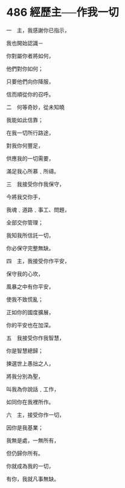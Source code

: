 # 486 經歷主──作我一切

一　主，我感謝你已指示，

我也開始認識－

你對屬你者將如何，

他們對你如何；

只要他們向你降服，

信而順從你的召呼。

二　何等奇妙，從未知曉

我能如此信靠；

在我一切所行路途，

對我你何豐足，

供應我的一切需要，

滿足我心所慕﹑所禱。

三　我接受你作我保守，

今將我交你手，

我魂﹑道路﹑事工、問題，

全部交你管理；

我知我所信託一切，

你必保守完整無缺。

四　主，我接受你作平安，

保守我的心坎，

風暴之中有你平安，

使我不致慌亂；

正如你的國度擴展，

你的平安也在加深。

五　我接受你作我智慧，

你是智慧總歸；

揀選世上愚拙之人，

將我分別為聖，

叫我為你說話﹑工作，

如同你在我裡所作。

六　主，接受你作一切，

因你是我基業；

我無是處，一無所有，

但仍歸你所有。

你就成為我的一切，

有你，我就凡事無缺。

